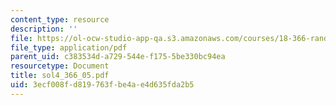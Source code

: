 ```yaml
---
content_type: resource
description: ''
file: https://ol-ocw-studio-app-qa.s3.amazonaws.com/courses/18-366-random-walks-and-diffusion-fall-2006/3ecf008fd819763fbe4ae4d635fda2b5_sol4_366_05.pdf
file_type: application/pdf
parent_uid: c383534d-a729-544e-f175-5be330bc94ea
resourcetype: Document
title: sol4_366_05.pdf
uid: 3ecf008f-d819-763f-be4a-e4d635fda2b5
---
```


